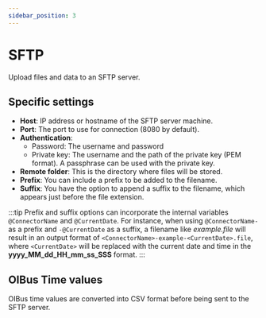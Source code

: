 ```yaml
---
sidebar_position: 3
---
```


# SFTP

Upload files and data to an SFTP server.

## Specific settings

- **Host**: IP address or hostname of the SFTP server machine.
- **Port**: The port to use for connection (8080 by default).
- **Authentication**:
  - Password: The username and password
  - Private key: The username and the path of the private key (PEM format). A passphrase can be used with the private key.
- **Remote folder**: This is the directory where files will be stored.
- **Prefix**: You can include a prefix to be added to the filename.
- **Suffix**: You have the option to append a suffix to the filename, which appears just before the file extension.

:::tip
Prefix and suffix options can incorporate the internal variables `@ConnectorName` and `@CurrentDate`. For instance, when using
`@ConnectorName-` as a prefix and `-@CurrentDate` as a suffix, a filename like _example.file_ will result in an output format of
`<ConnectorName>-example-<CurrentDate>.file`, where `<CurrentDate>` will be replaced with the current date and time in the
**yyyy_MM_dd_HH_mm_ss_SSS** format.
:::

## OIBus Time values

OIBus time values are converted into CSV format before being sent to the SFTP server.
